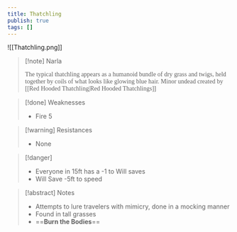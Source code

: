 ```yaml
---
title: Thatchling
publish: true
tags: []
---
```

![[Thatchling.png]]
  > [!note] Narla
  > 
> <span style="font-family: 'Lucida Handwriting'; font-optical-sizing: auto; font-style: normal; word-break: break-word;">The typical thatchling appears as a humanoid bundle of dry grass and twigs, held together by coils of what looks like glowing blue hair. Minor undead created by [[Red Hooded Thatchling|Red Hooded Thatchlings]]<span/>

> [!done] Weaknesses
> - Fire 5

> [!warning] Resistances
> - None

> [!danger]
> - Everyone in 15ft has a -1 to Will saves
> - Will Save -5ft to speed

> [!abstract] Notes
> - Attempts to lure travelers with mimicry, done in a mocking manner
> - Found in tall grasses
> - ==**Burn the Bodies**==
